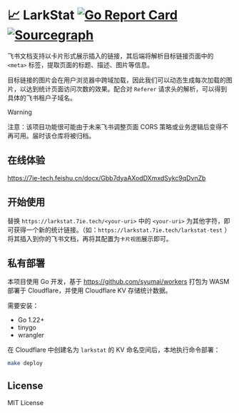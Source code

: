 # 📈 LarkStat [![Go Report Card](https://goreportcard.com/badge/github.com/wuhan005/LarkStat)](https://goreportcard.com/report/github.com/wuhan005/LarkStat) [![Sourcegraph](https://img.shields.io/badge/view%20on-Sourcegraph-brightgreen.svg?logo=sourcegraph)](https://sourcegraph.com/github.com/wuhan005/LarkStat)

飞书文档支持以卡片形式展示插入的链接，其后端将解析目标链接页面中的 `<meta>`
标签，提取页面的标题、描述、图片等信息。

目标链接的图片会在用户浏览器中跨域加载，因此我们可以动态生成每次加载的图片，以达到统计页面访问次数的效果。配合对 `Referer`
请求头的解析，可以得到具体的飞书租户子域名。

> [!WARNING]
> 注意：该项目功能很可能由于未来飞书调整页面 CORS 策略或业务逻辑后变得不再可用。届时该仓库将被归档。

## 在线体验

https://7ie-tech.feishu.cn/docx/Gbb7dyaAXodDXmxdSykc9qDvnZb

## 开始使用

替换 `https://larkstat.7ie.tech/<your-uri>` 中的 `<your-uri>`
为其他字符，即可获得一个新的统计链接。（如：`https://larkstat.7ie.tech/larkstat-test`
）将其插入到你的飞书文档，再将其配置为`卡片视图`展示即可。

## 私有部署

本项目使用 Go 开发，基于 https://github.com/syumai/workers 打包为 WASM 部署于 Cloudflare，并使用 Cloudflare KV 存储统计数据。

需要安装：

* Go 1.22+
* tinygo
* wrangler

在 Cloudflare 中创建名为 `larkstat` 的 KV 命名空间后，本地执行命令部署：

```bash
make deploy
```

## License

MIT License
